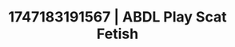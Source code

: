 ---
categories:
- Chastity play
- Intimate rituals
- Vintage boudoir
- Wet skin
- Creative kink
image: /assets/images/1747183191567.jpg
layout: post
seo:
  description: Featured content with exclusive Scat Fetish, ABDL Play. HD images available.
  keywords: Scat Fetish, ABDL Play
  og_image: /assets/images/1747183191567.jpg
  schema_type: VisualArtwork
tags:
- ABDL Play
- '#1747183191567'
- Scat Fetish
title: 1747183191567 | ABDL Play Scat Fetish
---